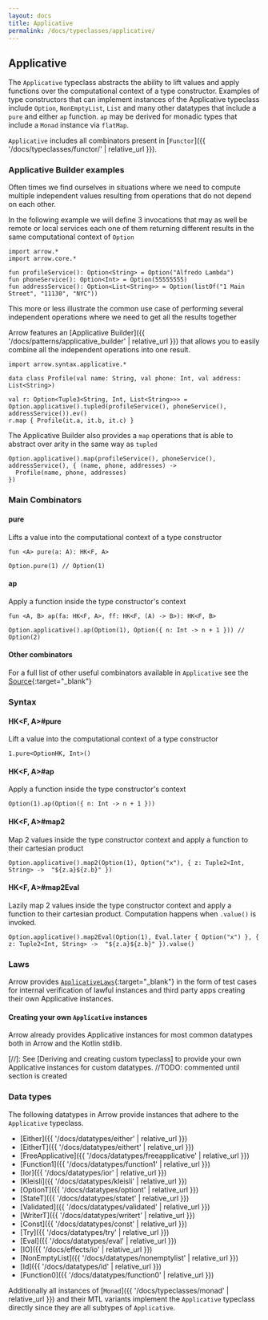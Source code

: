 ```yaml
---
layout: docs
title: Applicative
permalink: /docs/typeclasses/applicative/
---
```


## Applicative

The `Applicative` typeclass abstracts the ability to lift values and apply functions over the computational context of a type constructor.
Examples of type constructors that can implement instances of the Applicative typeclass include `Option`, `NonEmptyList`,
`List` and many other datatypes that include a `pure` and either `ap` function. `ap` may be derived for monadic types that include a `Monad` instance via `flatMap`.

`Applicative` includes all combinators present in [`Functor`]({{ '/docs/typeclasses/functor/' | relative_url }}).

### Applicative Builder examples

Often times we find ourselves in situations where we need to compute multiple independent values resulting from operations that do not depend on each other.

In the following example we will define 3 invocations that may as well be remote or local services each one of them returning different results in the same computational context of `Option`

```kotlin:ank
import arrow.*
import arrow.core.*

fun profileService(): Option<String> = Option("Alfredo Lambda")
fun phoneService(): Option<Int> = Option(55555555)
fun addressService(): Option<List<String>> = Option(listOf("1 Main Street", "11130", "NYC"))
```

This more or less illustrate the common use case of performing several independent operations where we need to get all the results together

Arrow features an [Applicative Builder]({{ '/docs/patterns/applicative_builder' | relative_url }}) that allows you to easily combine all the independent operations into one result.

```kotlin:ank
import arrow.syntax.applicative.*

data class Profile(val name: String, val phone: Int, val address: List<String>)

val r: Option<Tuple3<String, Int, List<String>>> = Option.applicative().tupled(profileService(), phoneService(), addressService()).ev()
r.map { Profile(it.a, it.b, it.c) }
```

The Applicative Builder also provides a `map` operations that is able to abstract over arity in the same way as `tupled`

```kotlin:ank
Option.applicative().map(profileService(), phoneService(), addressService(), { (name, phone, addresses) ->
  Profile(name, phone, addresses)
})
```

### Main Combinators

#### pure

Lifts a value into the computational context of a type constructor

`fun <A> pure(a: A): HK<F, A>`

```kotlin:ank
Option.pure(1) // Option(1)
```

#### ap

Apply a function inside the type constructor's context

`fun <A, B> ap(fa: HK<F, A>, ff: HK<F, (A) -> B>): HK<F, B>`

```kotlin:ank
Option.applicative().ap(Option(1), Option({ n: Int -> n + 1 })) // Option(2)
```

#### Other combinators

For a full list of other useful combinators available in `Applicative` see the [Source][applicative_source]{:target="_blank"}

### Syntax

#### HK<F, A>#pure

Lift a value into the computational context of a type constructor

```kotlin:ank
1.pure<OptionHK, Int>()
```

#### HK<F, A>#ap

Apply a function inside the type constructor's context

```kotlin:ank
Option(1).ap(Option({ n: Int -> n + 1 }))
```

#### HK<F, A>#map2

Map 2 values inside the type constructor context and apply a function to their cartesian product

```kotlin:ank
Option.applicative().map2(Option(1), Option("x"), { z: Tuple2<Int, String> ->  "${z.a}${z.b}" })
```

#### HK<F, A>#map2Eval

Lazily map 2 values inside the type constructor context and apply a function to their cartesian product.
Computation happens when `.value()` is invoked.

```kotlin:ank
Option.applicative().map2Eval(Option(1), Eval.later { Option("x") }, { z: Tuple2<Int, String> ->  "${z.a}${z.b}" }).value()
```


### Laws

Arrow provides [`ApplicativeLaws`][applicative_law_source]{:target="_blank"} in the form of test cases for internal verification of lawful instances and third party apps creating their own Applicative instances.

#### Creating your own `Applicative` instances

Arrow already provides Applicative instances for most common datatypes both in Arrow and the Kotlin stdlib.

[//]: See [Deriving and creating custom typeclass] to provide your own Applicative instances for custom datatypes. //TODO: commented until section is created

### Data types

The following datatypes in Arrow provide instances that adhere to the `Applicative` typeclass.

- [Either]({{ '/docs/datatypes/either' | relative_url }})
- [EitherT]({{ '/docs/datatypes/eithert' | relative_url }})
- [FreeApplicative]({{ '/docs/datatypes/freeapplicative' | relative_url }})
- [Function1]({{ '/docs/datatypes/function1' | relative_url }})
- [Ior]({{ '/docs/datatypes/ior' | relative_url }})
- [Kleisli]({{ '/docs/datatypes/kleisli' | relative_url }})
- [OptionT]({{ '/docs/datatypes/optiont' | relative_url }})
- [StateT]({{ '/docs/datatypes/statet' | relative_url }})
- [Validated]({{ '/docs/datatypes/validated' | relative_url }})
- [WriterT]({{ '/docs/datatypes/writert' | relative_url }})
- [Const]({{ '/docs/datatypes/const' | relative_url }})
- [Try]({{ '/docs/datatypes/try' | relative_url }})
- [Eval]({{ '/docs/datatypes/eval' | relative_url }})
- [IO]({{ '/docs/effects/io' | relative_url }})
- [NonEmptyList]({{ '/docs/datatypes/nonemptylist' | relative_url }})
- [Id]({{ '/docs/datatypes/id' | relative_url }})
- [Function0]({{ '/docs/datatypes/function0' | relative_url }})

Additionally all instances of [`Monad`]({{ '/docs/typeclasses/monad' | relative_url }}) and their MTL variants implement the `Applicative` typeclass directly
since they are all subtypes of `Applicative`.

[applicative_source]: https://github.com/arrow-kt/arrow/blob/master/arrow-data/src/main/kotlin/arrow/typeclasses/Applicative.kt
[applicative_law_source]: https://github.com/arrow-kt/arrow/blob/master/arrow-test/src/main/kotlin/arrow/laws/ApplicativeLaws.kt

